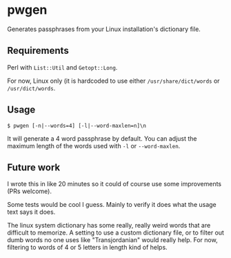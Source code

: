 # pwgen

Generates passphrases from your Linux installation's dictionary file.

## Requirements

Perl with `List::Util` and `Getopt::Long`.

For now, Linux only (it is hardcoded to use either `/usr/share/dict/words` or 
`/usr/dict/words`.

## Usage

```
$ pwgen [-n|--words=4] [-l|--word-maxlen=n]\n
```

It will generate a 4 word passphrase by default. You can adjust the maximum length of 
the words used with `-l` or `--word-maxlen`.

## Future work

I wrote this in like 20 minutes so it could of course use some improvements (PRs welcome).

Some tests would be cool I guess. Mainly to verify it does what the usage text says it does.

The linux system dictionary has some really, really weird words that are difficult to 
memorize. A setting to use a custom dictionary file, or to filter out dumb words no one 
uses like "Transjordanian" would really help. For now, filtering to words of 4 or 5 letters
in length kind of helps.
